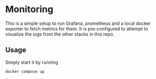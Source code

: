 # Monitoring

This is a simple setup to run Grafana, prometheus and a local docker exporter to fetch metrics for them. It is pre-configured to attempt to visualize the logs from the other stacks in this repo.

## Usage

Simply start it by running

```sh
docker compose up
```
